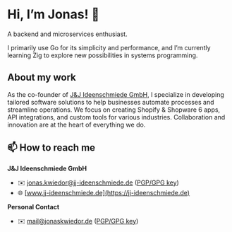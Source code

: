 # Hi, I’m Jonas! 🚀

A backend and microservices enthusiast.

I primarily use Go for its simplicity and performance, and I’m currently learning Zig to explore new possibilities in systems programming.

## About my work

As the co-founder of [J&J Ideenschmiede GmbH](https://jj-ideenschmiede.de), I specialize in developing tailored software solutions to help businesses automate processes and streamline operations. We focus on creating Shopify & Shopware 6 apps, API integrations, and custom tools for various industries. Collaboration and innovation are at the heart of everything we do.

## 📫 How to reach me

**J&J Ideenschmiede GmbH**  
- ✉️ [jonas.kwiedor@jj-ideenschmiede.de](mailto:jonas.kwiedor@jj-ideenschmiede.de) ([PGP/GPG key](https://keys.openpgp.org/search?q=jonas.kwiedor%40jj-ideenschmiede.de))  
- 🌐 [www.jj-ideenschmiede.de](https://jj-ideenschmiede.de)

**Personal Contact**  
- ✉️ [mail@jonaskwiedor.de](mailto:mail@jonaskwiedor.de) ([PGP/GPG key](https://keys.openpgp.org/search?q=mail%40gowizzard.de))